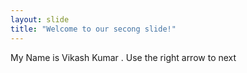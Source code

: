 ```yaml
---
layout: slide
title: "Welcome to our secong slide!"
---
```

My Name is Vikash Kumar .
Use the right arrow to next
